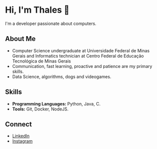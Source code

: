 # Hi, I'm Thales 👋

I'm a developer passionate about computers.

## About Me

* Computer Science undergraduate at Universidade Federal de Minas Gerais and Informatics technician at Centro Federal de Educação Tecnológica de Minas Gerais
* Communication, fast learning, proactive and patience are my primary skills.
* Data Science, algorithms, dogs and videogames.

## Skills

* **Programming Languages:** Python, Java, C.
* **Tools:** Git, Docker, NodeJS.


## Connect

* [LinkedIn](https://www.linkedin.com/in/amaralthalesalves/)
* [Instagram](https://www.instagram.com/amaralthalesalves/)
